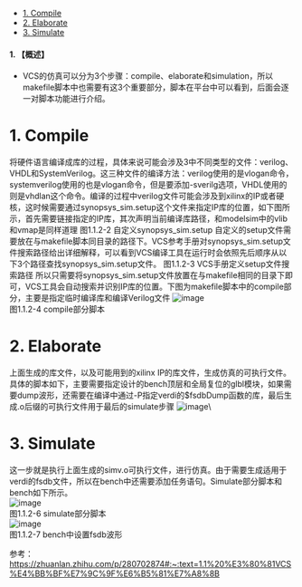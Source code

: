 <!-- TOC -->
- [1. Compile](#1-compile)
- [2. Elaborate](#2-elaborate)
- [3. Simulate](#3-simulate)

<!-- /TOC -->

####  1. 【概述】
- VCS的仿真可以分为3个步骤：compile、elaborate和simulation，所以makefile脚本中也需要有这3个重要部分，脚本在平台中可以看到，后面会逐一对脚本功能进行介绍。
# 1. Compile
将硬件语言编译成库的过程，具体来说可能会涉及3中不同类型的文件：verilog、VHDL和SystemVerilog。这三种文件的编译方法：verilog使用的是vlogan命令，systemverilog使用的也是vlogan命令，但是要添加-sverilg选项，VHDL使用的则是vhdlan这个命令。编译的过程中verilog文件可能会涉及到xilinx的IP或者硬核，这时候需要通过synopsys_sim.setup这个文件来指定IP库的位置，如下图所示，首先需要链接指定的IP库，其次声明当前编译库路径，和modelsim中的vlib和vmap是同样道理
图1.1.2-2 自定义synopsys_sim.setup
自定义的setup文件需要放在与makefile脚本同目录的路径下。VCS参考手册对synopsys_sim.setup文件搜索路径给出详细解释，可以看到VCS编译工具在运行时会依照先后顺序从以下3个路径查找synopsys_sim.setup文件。
图1.1.2-3 VCS手册定义setup文件搜索路径
所以只需要将synopsys_sim.setup文件放置在与makefile相同的目录下即可，VCS工具会自动搜索并识别IP库的位置。下图为makefile脚本中的compile部分，主要是指定临时编译库和编译Verilog文件
![image](https://user-images.githubusercontent.com/55919713/224054008-553486aa-7282-4197-99fa-7f3b8111a4eb.png)\
图1.1.2-4 compile部分脚本

# 2. Elaborate
上面生成的库文件，以及可能用到的xilinx IP的库文件，生成仿真的可执行文件。具体的脚本如下，主要需要指定设计的bench顶层和全局复位的glbl模块，如果需要dump波形，还需要在编译中通过-P指定verdi的$fsdbDump函数的库，最后生成.o后缀的可执行文件用于最后的simulate步骤
![image](https://user-images.githubusercontent.com/55919713/224054117-a3f2a4c8-e286-458c-b4ba-855d6dc3ecce.png)\


# 3. Simulate
这一步就是执行上面生成的simv.o可执行文件，进行仿真。由于需要生成适用于verdi的fsdb文件，所以在bench中还需要添加任务语句。Simulate部分脚本和bench如下所示。\
![image](https://user-images.githubusercontent.com/55919713/224054279-a0261f4c-c4f4-41c9-9a9d-22c2d7da23ea.png)\
图1.1.2-6 simulate部分脚本\
![image](https://user-images.githubusercontent.com/55919713/224054363-989d3724-48c1-49da-9d05-4fa3080ed998.png)\
图1.1.2-7 bench中设置fsdb波形

参考：
https://zhuanlan.zhihu.com/p/280702874#:~:text=1.1%20%E3%80%81VCS%E4%BB%BF%E7%9C%9F%E6%B5%81%E7%A8%8B

